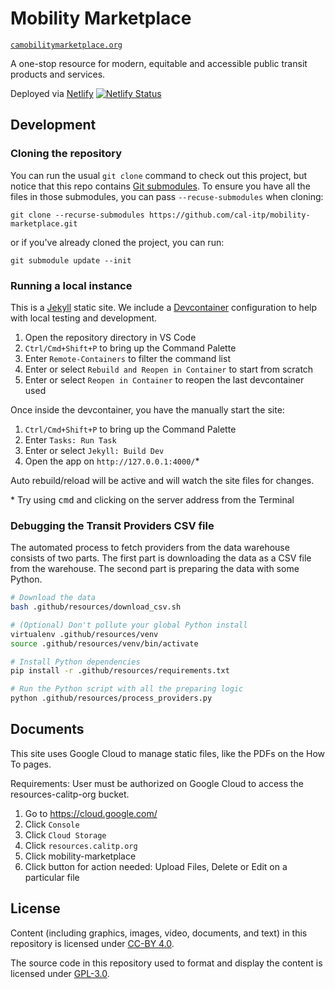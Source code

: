 # Mobility Marketplace

[`camobilitymarketplace.org`](https://camobilitymarketplace.org/)

A one-stop resource for modern, equitable and accessible public transit products and services.

Deployed via [Netlify][netlify] [![Netlify Status](https://api.netlify.com/api/v1/badges/0fcfad48-7c0e-43f4-bb85-f7447f7f5fa6/deploy-status)](https://app.netlify.com/sites/cal-itp-transit-stop/deploys)

## Development

### Cloning the repository

You can run the usual `git clone` command to check out this project, but notice that this repo contains [Git submodules](https://git-scm.com/book/en/v2/Git-Tools-Submodules). To ensure you have all the files in those submodules, you can pass `--recuse-submodules` when cloning:

```
git clone --recurse-submodules https://github.com/cal-itp/mobility-marketplace.git
```

or if you've already cloned the project, you can run:

```
git submodule update --init
```

### Running a local instance

This is a [Jekyll][jekyll] static site. We include a [Devcontainer][devcontainer] configuration to help with local testing
and development.

1. Open the repository directory in VS Code
1. `Ctrl/Cmd+Shift+P` to bring up the Command Palette
1. Enter `Remote-Containers` to filter the command list
1. Enter or select `Rebuild and Reopen in Container` to start from scratch
1. Enter or select `Reopen in Container` to reopen the last devcontainer used

Once inside the devcontainer, you have the manually start the site:

1. `Ctrl/Cmd+Shift+P` to bring up the Command Palette
1. Enter `Tasks: Run Task`
1. Enter or select `Jekyll: Build Dev`
1. Open the app on `http://127.0.0.1:4000/`\*

Auto rebuild/reload will be active and will watch the site files for changes.

\* Try using <kbd>cmd</kbd> and clicking on the server address from the Terminal

### Debugging the Transit Providers CSV file

The automated process to fetch providers from the data warehouse consists of two parts. The first part is downloading the data as a CSV file from the warehouse. The second part is preparing the data with some Python.

```bash
# Download the data
bash .github/resources/download_csv.sh

# (Optional) Don't pollute your global Python install
virtualenv .github/resources/venv
source .github/resources/venv/bin/activate

# Install Python dependencies
pip install -r .github/resources/requirements.txt

# Run the Python script with all the preparing logic
python .github/resources/process_providers.py
```

## Documents

This site uses Google Cloud to manage static files, like the PDFs on the How To pages.

Requirements: User must be authorized on Google Cloud to access the resources-calitp-org bucket.

1. Go to https://cloud.google.com/
1. Click `Console`
1. Click `Cloud Storage`
1. Click `resources.calitp.org`
1. Click mobility-marketplace
1. Click button for action needed: Upload Files, Delete or Edit on a particular file

## License

Content (including graphics, images, video, documents, and text) in this repository is licensed under [CC-BY 4.0][content-license].

The source code in this repository used to format and display the content is licensed under [GPL-3.0][code-license].

[devcontainer]: https://code.visualstudio.com/docs/remote/remote-overview
[jekyll]: https://jekyllrb.com
[code-license]: ./LICENSE
[content-license]: ./content/LICENSE
[netlify]: https://www.netlify.com/
[netlify-build]: https://github.com/netlify/build-image
